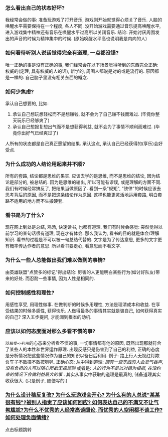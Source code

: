 ### 怎么看出自己的状态好坏?

我经常会做的事: 准备玩游戏了打开音乐, 游戏刚开始就觉得心烦关了音乐. 人脑的唤醒水平需要保持在一个程度, 各人不同. 没开始游戏需要通过音乐提高唤醒水平, 进入游戏集中精神还有音乐在唤醒水平过高所以关闭音乐. 结论: 开始讨厌周围发出的声音的时候为精神集中的时候. (原始唤醒水平高也说明我是内向的人)

### 如何看待听别人说话觉得完全有道理, 一点都没错?

唯一正确的事是没有正确的事, 我们经常会在以下场景觉得听到的东西完全正确: 权威的(定理, 具有权威的人的话), 新学的, 周围人都说是对的或是流行的. 原因都是一样的: 自己脑子里没有相关东西的概念.

### 如何少焦虑?

承认自己想要的, 比如: 

1. 承认自己想玩想轻松而不是想赚钱, 就不会为了自己赚不钱而难过. (毕竟你整天玩乐已经够爽了)
2. 承认自己想报复想出气而不是想获得利益, 就不会为了事情不顺利而难过. (毕竟你出好气已经爽过了)

人所有的状态都是自己真正愿望的结果. 承认这点, 承认自己已经获得的(享乐)会好受点.

### 为什么成功的人结论用起来并不顺?

所有的套路, 结论都是思维的果实. 应该去学的是思维, 而不是思维的结论, 因为结论是部分的, 被总结的. 因为是思维的输出, 所以可能有谬误, 或是理解的方面不同. 我们有时候经常搞反了, 把结果当做原因了. 看到一条"规矩", "铁律"的时候应该去思考背后的原因, 而不是把这条结论作为原因. 这样也能更灵活地运用套路, 明白套路不适用的地方而不生搬硬套.

### 看书是为了什么?

现在网上到处是总结, 鸡汤, 快速读书, 也都有道理. 我们有时候会感觉: 突然觉得以前学习的某句话很有道理, 现在才有体会. 那么我认为, 看书的目的就是体会/理解知识. 看书的过程是不可以被一句总结代替的. 文字是为了传达意思, 更多的文字更有概率传达作者的意思. 所以看书要走心, 看意思而不看文字.

### 为什么一些人总能做出我们难以做到的事情?

由英雄联盟"点赞多的标记"得出结论: 厉害的人更能明白某些行为(如讨好队友)带来的好处. 而忍耐一些事情, 因为人性是相同的.

### 如何控制感性和理性?

用感性享受, 用理性做事. 在做判断的时候多用理性, 方法是理清成本和收益. 在享受结果的时候多感性, 获得快乐. 人做得最多的事情其实就是骗自己, 如何获得真实的自己? 深入五步提问, 才能闻到根本的动机.

### 应该以如何态度面对那么多看不惯的事?

以`接受=>利用`的心态来分析看不惯的事, 一切事情都有他的原因, 既然出现那就符合了某些人的本性和世界运作原理. 出现反感只是伤害到了自己的利益, 正确的态度是分析情况把这些情况作为自己的知识以备日后利用. 例子: 路上行人无视红灯欺负车子不敢撞不敢按喇叭. 正确心态: 从中得到道理: *拥有一些东西的人会忍气吞声, 没有负担的人可以随心所欲无视规则* 或者是: *人的行为不是以对错为根据, 在没约束的情况下会做利益最大的事* . 其实从事实中获取的道理是最真的, 储备道理其实收获很大. (只是例子, 随便写的.)

### [为什么设计稿反复改? 为什么玩游戏会开心? 为什么有的人总说"某某很有钱"?被别人指责了应该如何回应? 如何表达自己的不满又不让气氛尴尬?为什么不优秀的人经常高谈阔论, 而优秀的人空闲都不谈工作?如何处理负面情绪?](../2018/07/05/diary-june)

点击标题跳转